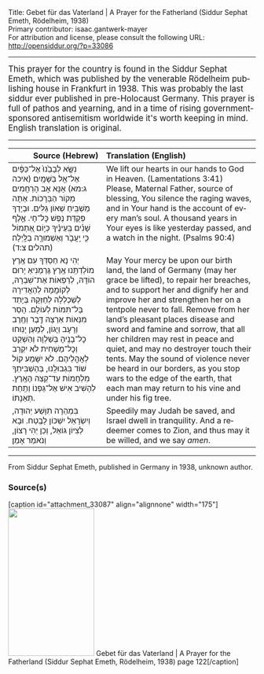 <html>
<head></head>
<body>
Title: Gebet für das Vaterland | A Prayer for the Fatherland (Siddur Sephat Emeth, Rödelheim, 1938)<br />
Primary contributor: isaac.gantwerk-mayer<br />
For attribution and license, please consult the following URL: <a href="http://opensiddur.org/?p=33086">http://opensiddur.org/?p=33086</a>
<p />
<hr />

<div class="english" lang="en" style="font-size: 1.2em;">
This prayer for the country is found in the Siddur Sephat Emeth, which was published by the venerable Rödelheim publishing house in Frankfurt in 1938. This was probably the last siddur ever published in pre-Holocaust Germany. This prayer is full of pathos and yearning, and in a time of rising government-sponsored antisemitism worldwide it's worth keeping in mind. English translation is original.
</div>

<hr />

<table style="margin-left: auto;margin-right: auto;" class="draggable">
<thead><tr><th id="x" style="text-align: right;">Source (Hebrew)</th><th style="text-align: left;">Translation (English)</th></tr></thead>
<tbody>
<tr><td style="vertical-align:top;">
<div class="liturgy" lang="he">
נִשָּׂ֤א לְבָבֵ֙נוּ֙ אֶל־כַּפָּ֔יִם אֶל־אֵ֖ל בַּשָּׁמָֽיִם׃ <span class="citation">(איכה ג:מא)</span>
אָנָּא אָב הָרַחֲמִים מְקוֹר הַבְּרָכוֹת. 
אַתָּה מַשְׁבִּֽיחַ שְׁאוֹן גַּלִּים. 
וּבְיָדְךָ פְּקֻדַּת נֶפֶשׁ כׇּל־חָי. 
אֶ֪לֶף שָׁנִ֡ים בְּֽעֵינֶ֗יךָ כְּי֣וֹם אֶ֭תְמוֹל כִּ֣י יַֽעֲבֹ֑ר 
וְאַשְׁמוּרָ֥ה בַלָּֽיְלָה׃ <span class="citation">(תהלים צ:ד)</span>
</span></div></td>
 
<td style="vertical-align:top;">
<div class="english" lang="en">
We lift our hearts in our hands to God in Heaven. <span class="citation">(Lamentations 3:41)</span>
Please, Maternal Father, source of blessing, 
You silence the raging waves, 
and in Your hand is the account of every man’s soul. 
A thousand years in Your eyes is like yesterday passed, 
and a watch in the night. <span class="citation">(Psalms 90:4)</span> 
</div></td></tr>


<tr><td style="vertical-align:top;">
<div class="liturgy" lang="he">
יְהִי נָא חַסְדְּךָ עִם אֶֽרֶץ מוֹלַדְתֵּֽנוּ 
אֶֽרֶץ גֶּרְמַנִיאַ יָרוּם הוֹדָהּ, 
לְרַפְּאוֹת אֶת־שִׁבְרָהּ, 
לְקוֹמֲמָהּ לְהַאֲדִירָהּ לְשַׁכְלְלָהּ 
לְחַזְּקָהּ בְּיָתֵד בַּל־תִּמּוֹת לְעוֹלָם. 
הָסֵר מִנְּאוֹת אַרְצָהּ 
דֶּֽבֶר וְחֶֽרֶב וְרָעָב וְיָגוֹן, 
לְמַֽעַן יָנֽוּחוּ כׇל־בָנֶֽיהָ בְּשַׁלְוָה וְהַשְׁקֵט 
וְכׇל־מַשְׁחִית לֹא יִקְרַב לְאׇהֳלֵיהֶם. 
לֹא יִשָּׁמַע קוֹל שׁוֹד בִּגְבוּלֵֽנוּ, 
בְּהַשְׁבִּיתְךָ מִלְחָמוֹת עַד־קְצֵה הָאָֽרֶץ. 
לְהָשִׁיב אִישׁ אֶל־גַּפְנוֹ וְתַֽחַת תְּאֵנָתוֹ. 
</span></div></td>
 
<td style="vertical-align:top;">
<div class="english" lang="en">
May Your mercy be upon our birth land, 
the land of Germany (may her grace be lifted), 
to repair her breaches, 
and to support her and dignify her and improve her 
and strengthen her on a tentpole never to fall. 
Remove from her land’s pleasant places 
disease and sword and famine and sorrow, 
that all her children may rest in peace and quiet, 
and may no destroyer touch their tents. 
May the sound of violence never be heard in our borders, 
as you stop wars to the edge of the earth, 
that each man may return to his vine and under his fig tree. 
</div></td></tr>


<tr><td style="vertical-align:top;">
<div class="liturgy" lang="he">
בִּמְהֵרָה תִּוָּשַׁע יְהוּדָה, 
וְיִשְׂרָאֵל יִשְׁכּוֹן לָבֶֽטַח. 
וּבָא לְצִיּוֹן גּוֹאֵל, 
וְכֵן יְהִי רָצוֹן, 
וְנֹאמַר אָמֵן׃
</span></div></td>
 
<td style="vertical-align:top;">
<div class="english" lang="en">
Speedily may Judah be saved, 
and Israel dwell in tranquility. 
And a redeemer comes to Zion, 
and thus may it be willed, 
and we say <em>amen</em>. 
</div></td></tr>
</tbody></table>

<hr />

From Siddur Sephat Emeth, published in Germany in 1938, unknown author.

<h3>Source(s)</h3>

[caption id="attachment_33087" align="alignnone" width="175"]<a href="https://opensiddur.org/wp-content/uploads/2020/08/genauer-machzor-nazi_Page_2.jpg" rel="lightbox"><img src="https://opensiddur.org/wp-content/uploads/2020/08/genauer-machzor-nazi_Page_2-175x300.jpg" alt="" width="175" height="300" class="size-medium wp-image-33087" /></a> Gebet für das Vaterland | A Prayer for the Fatherland (Siddur Sephat Emeth, Rödelheim, 1938) page 122[/caption]

&nbsp;
</body>
</html>